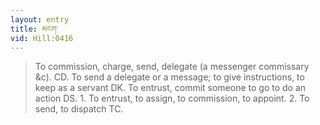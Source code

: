 ```yaml
---
layout: entry
title: མངག་
vid: Hill:0416
---
```

> To commission, charge, send, delegate (a messenger commissary &c)\. CD\. To send a delegate or a message; to give instructions, to keep as a servant DK\. To entrust, commit someone to go to do an action DS\. 1\. To entrust, to assign, to commission, to appoint\. 2\. To send, to dispatch TC\.


